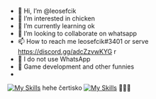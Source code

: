 - 👋 Hi, I’m @leosefcik
- 👀 I’m interested in chicken
- 🌱 I’m currently learning ok
- 💞️ I’m looking to collaborate on whatsapp
- 📫 How to reach me leosefcik#3401 or serve https://discord.gg/adcZzvwKYG r
- 🕋 I do not use WhatsApp
- 🦼 Game development and other funnies
- 
[![My Skills](https://skillicons.dev/icons?i=bsd,bsd,bsd,bsd,bsd,bsd,bsd,bsd,bsd)](https://skillicons.dev)
hehe čertisko
[![My Skills](https://skillicons.dev/icons?i=styledcomponents)](https://skillicons.dev)
💅💅💅
